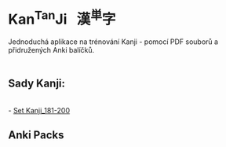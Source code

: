 
# Kan<sup>Tan</sup>Ji &nbsp; 漢<sup>単</sup>字
Jednoduchá aplikace na trénování Kanji - pomocí PDF souborů a přidružených Anki balíčků.
<br><br>

## Sady Kanji:
<br>
 - <a href="pdf/Kanji_181-200.pdf">Set Kanji_181-200</a><br>

## Anki Packs
